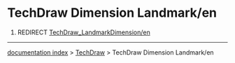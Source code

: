 # TechDraw Dimension Landmark/en
1.  REDIRECT [TechDraw\_LandmarkDimension/en](TechDraw_LandmarkDimension/en.md)

---
[documentation index](../README.md) > [TechDraw](TechDraw_Workbench.md) > TechDraw Dimension Landmark/en
